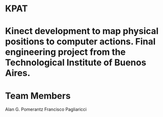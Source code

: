 KPAT
====

Kinect development to map physical positions to computer actions. 
Final engineering project from the Technological Institute of Buenos Aires.
====
Team Members
====
Alan G. Pomerantz
Francisco Pagliaricci